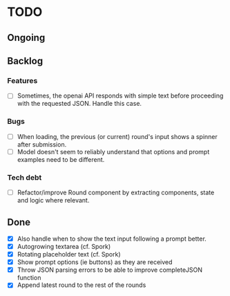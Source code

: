 # TODO

## Ongoing

## Backlog

### Features

- [ ] Sometimes, the openai API responds with simple text before proceeding with the requested JSON. Handle this case.

### Bugs

- [ ] When loading, the previous (or current) round's input shows a spinner after submission.
- [ ] Model doesn't seem to reliably understand that options and prompt examples need to be different.

### Tech debt

- [ ] Refactor/improve Round component by extracting components, state and logic where relevant.

## Done

- [x] Also handle when to show the text input following a prompt better.
- [x] Autogrowing textarea (cf. Spork)
- [x] Rotating placeholder text (cf. Spork)
- [x] Show prompt options (ie buttons) as they are received
- [x] Throw JSON parsing errors to be able to improve completeJSON function
- [x] Append latest round to the rest of the rounds
